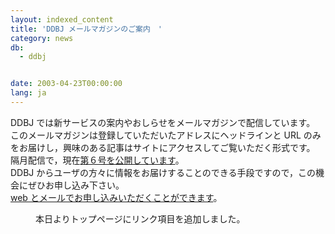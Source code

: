 ```yaml
---
layout: indexed_content
title: 'DDBJ メールマガジンのご案内　'
category: news
db:
  - ddbj


date: 2003-04-23T00:00:00
lang: ja
---
```


DDBJ では新サービスの案内やおしらせをメールマガジンで配信しています。<br>このメールマガジンは登録していただいたアドレスにヘッドラインと URL のみをお届けし，興味のある記事はサイトにアクセスしてご覧いただく形式です。<br>隔月配信で，現在<a href="/subscribe-ddbj.html">第６号を公開しています</a>。<br>DDBJ からユーザの方々に情報をお届けすることのできる手段ですので，この機会にぜひお申し込み下さい。<br><a href="/subscribe-ddbj.html">web とメールでお申し込みいただくことができます</a>。<br>

<dd>本日よりトップページにリンク項目を追加しました。</dd>
